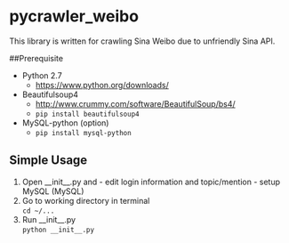 # pycrawler_weibo
This library is written for crawling Sina Weibo due to unfriendly Sina API.

##Prerequisite
  - Python 2.7
    - https://www.python.org/downloads/
  - Beautifulsoup4
    - http://www.crummy.com/software/BeautifulSoup/bs4/
    - `pip install beautifulsoup4`
  - MySQL-python (option)
    - `pip install mysql-python`

## Simple Usage
  1. Open \_\_init\_\_.py and
    - edit login information and topic/mention
    - setup MySQL (MySQL)
  2. Go to working directory in terminal  
    `cd ~/...`
  3. Run \_\_init\_\_.py  
    `python __init__.py`
